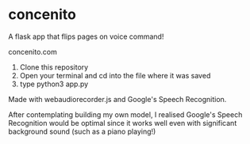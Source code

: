 # concenito
A flask app that flips pages on voice command!

concenito.com

  1. Clone this repository 
  2. Open your terminal and cd into the file where it was saved
  3. type python3 app.py

Made with webaudiorecorder.js and Google's Speech Recognition.

After contemplating building my own model, I realised Google's Speech Recognition would be optimal since it works well even with significant background sound (such as a piano playing!)
